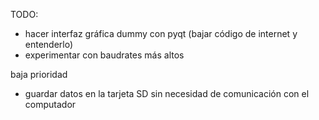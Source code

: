 TODO:

- hacer interfaz gráfica dummy con pyqt (bajar código de internet y entenderlo)
- experimentar con baudrates más altos

baja prioridad
- guardar datos en la tarjeta SD sin necesidad de comunicación con el computador
